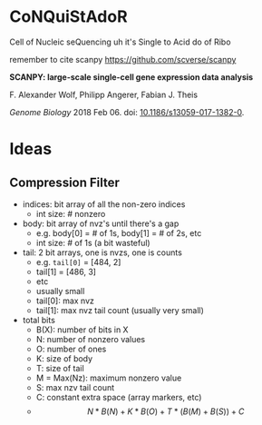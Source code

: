 # CoNQuiStAdoR
Cell of Nucleic seQuencing uh it's Single to Acid do of Ribo



remember to cite scanpy https://github.com/scverse/scanpy 

**SCANPY: large-scale single-cell gene expression data analysis**

F. Alexander Wolf, Philipp Angerer, Fabian J. Theis

*Genome Biology* 2018 Feb 06. doi: [10.1186/s13059-017-1382-0](https://doi.org/10.1186/s13059-017-1382-0).

# Ideas

## Compression Filter

- indices: bit array of all the non-zero indices
  - int size: # nonzero
- body: bit array of nvz's until there's a gap
  - e.g. body[0] = # of 1s, body[1] = # of 2s, etc
  - int size: # of 1s (a bit wasteful)
- tail: 2 bit arrays, one is nvzs, one is counts
  - e.g. `tail[0]` = [484, 2]
  - tail[1] = [486, 3]
  - etc
  - usually small
  - tail[0]: max nvz
  - tail[1]: max nvz tail count (usually very small)
- total bits
  - B(X): number of bits in X
  - N: number of nonzero values
  - O: number of ones
  - K: size of body
  - T: size of tail
  - M = Max(Nz): maximum nonzero value
  - S: max nzv tail count
  - C: constant extra space (array markers, etc)
  - $$N * B(N) + K * B(O) + T * (B(M) + B(S)) + C$$